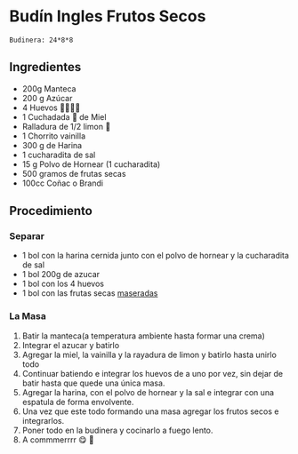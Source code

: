 # Budín Ingles Frutos Secos
```
Budinera: 24*8*8
```
## Ingredientes
- 200g Manteca
- 200 g Azúcar
- 4 Huevos :egg::egg::egg::egg:
- 1 Cuchadada :spoon: de Miel 
- Ralladura de 1/2 limon :lemon:
- 1 Chorrito vainilla
- 300 g de Harina
- 1 cucharadita de sal
- 15 g Polvo de Hornear (1 cucharadita)
- 500 gramos de frutas secas
- 100cc Coñac o Brandi

## Procedimiento

### Separar

- 1 bol con la harina cernida junto con el polvo de hornear y la cucharadita de sal
- 1 bol 200g de azucar
- 1 bol con los 4 huevos
- 1 bol con las frutas secas [maseradas](../preparaciones/maserar-frutas-secas.md)

### La Masa

1. Batir la manteca(a temperatura ambiente hasta formar una crema)
2. Integrar el azucar y batirlo
3. Agregar la miel, la vainilla y la rayadura de limon y batirlo hasta unirlo todo
4. Continuar batiendo e integrar los huevos de a uno por vez, sin dejar de batir hasta que quede una única masa.
5. Agregar la harina, con el polvo de hornear y la sal e integrar con una espatula de forma envolvente.
6. Una vez que este todo formando una masa agregar los frutos secos e integrarlos.
7. Poner todo en la budinera y cocinarlo a fuego lento.
8. A commmerrrr :yum: :cake:
